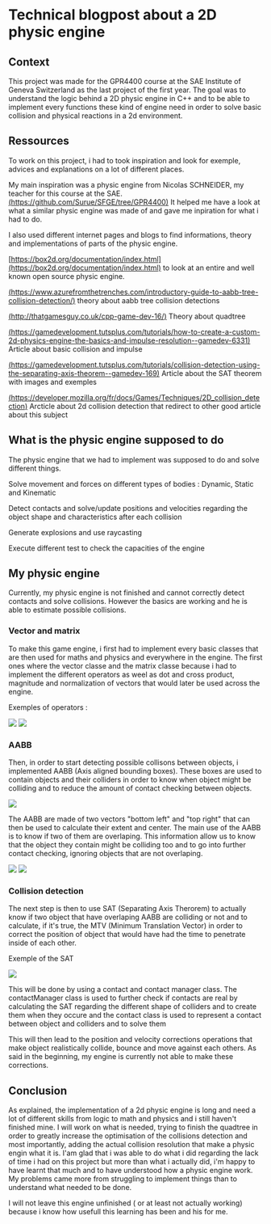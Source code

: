 # Technical blogpost about a 2D physic engine


## Context

This project was made for the GPR4400 course at the SAE Institute of Geneva Switzerland as the last project of the first year.
The goal was to understand the logic behind a 2D physic engine in C++ and to be able to implement every functions these kind of engine need in order to solve basic collision and physical reactions in a 2d environment.

## Ressources
To work on this project, i had to took inspiration and look for exemple, advices and explanations on a lot of different places.

My main inspiration was a physic engine from Nicolas SCHNEIDER, my teacher for this course at the SAE. [(https://github.com/Surue/SFGE/tree/GPR4400)](https://github.com/Surue/SFGE/tree/GPR4400)
It helped me have a look at what a similar physic engine was made of and gave me inpiration for what i had to do.

I also used different internet pages and blogs to find informations, theory and implementations of parts of the physic engine.

[https://box2d.org/documentation/index.html](https://box2d.org/documentation/index.html) to look at an entire and well known open source physic engine.

[(https://www.azurefromthetrenches.com/introductory-guide-to-aabb-tree-collision-detection/)](https://www.azurefromthetrenches.com/introductory-guide-to-aabb-tree-collision-detection/) theory about aabb tree collision detections

[(http://thatgamesguy.co.uk/cpp-game-dev-16/)](http://thatgamesguy.co.uk/cpp-game-dev-16/) Theory about quadtree

[(https://gamedevelopment.tutsplus.com/tutorials/how-to-create-a-custom-2d-physics-engine-the-basics-and-impulse-resolution--gamedev-6331)](https://gamedevelopment.tutsplus.com/tutorials/how-to-create-a-custom-2d-physics-engine-the-basics-and-impulse-resolution--gamedev-6331) Article about basic collision and impulse

[(https://gamedevelopment.tutsplus.com/tutorials/collision-detection-using-the-separating-axis-theorem--gamedev-169)](https://gamedevelopment.tutsplus.com/tutorials/collision-detection-using-the-separating-axis-theorem--gamedev-169) Article about the SAT theorem with images and exemples

[(https://developer.mozilla.org/fr/docs/Games/Techniques/2D_collision_detection)](https://developer.mozilla.org/fr/docs/Games/Techniques/2D_collision_detection) Arcticle about 2d collision detection that redirect to other good article about this subject

## What is the physic engine supposed to do

The physic engine that we had to implement was supposed to do and solve different things.

Solve movement and forces on different types of bodies : Dynamic, Static and Kinematic

Detect contacts and solve/update positions and velocities regarding the object shape and characteristics after each collision

Generate explosions and use raycasting

Execute different test to check the capacities of the engine

## My physic engine

Currently, my physic engine is not finished and cannot correctly detect contacts and solve collisions. However the basics are working and he is able to estimate possible collisions.

### Vector and matrix
To make this game engine, i first had to implement every basic classes that are then used for maths and physics and everywhere in the engine. The first ones where the vector classe and the matrix classe because i had to implement the different operators as weel as dot and cross product, magnitude and normalization of vectors that would later be used across the engine.

Exemples of operators :

![](https://marvinschrd.github.io/Images/exemple%20operator%20vector.png)     ![](https://marvinschrd.github.io/Images/exemple%20operator%20matrix.png) 


### AABB
Then, in order to start detecting possible collisons between objects, i implemented AABB (Axis aligned bounding boxes). These boxes are used to contain objects and their colliders in order to know when object might be colliding and to reduce the amount of contact checking between objects.

![](https://marvinschrd.github.io/Images/aabbOverlapSchema.png)

The AABB are made of two vectors "bottom left" and "top right" that can then be used to calculate their extent and center.
The main use of the AABB is to know if two of them are overlaping. This information allow us to know that the object they contain might be colliding too and to go into further contact checking, ignoring objects that are not overlaping.

![](https://marvinschrd.github.io/Images/gif%20aabb%20detection.gif)
![](https://marvinschrd.github.io/Images/overlap%20code.png)

### Collision detection
The next step is then to use SAT (Separating Axis Therorem) to actually know if two object that have overlaping AABB are colliding or not and to calculate, if it's true, the MTV (Minimum Translation Vector) in order to correct the position of object that would have had the time to penetrate inside of each other. 

Exemple of the SAT

![](https://marvinschrd.github.io/Images/sat.png)

This will be done by using a contact and contact manager class. The contactManager class is used to  further check if contacts are real by calculating the SAT regarding the different shape of colliders and to create them when they occure and the contact class is used to represent a contact between object and colliders and to solve them

This will then lead to the position and velocity corrections operations that make object realistically collide, bounce and move against each others. As said in the beginning, my engine is currently not able to make these corrections.


## Conclusion

As explained, the implementation of a 2d physic engine is long and need a lot of different skills from logic to math and physics and i still haven't finished mine.
I will work on what is needed, trying to finish the quadtree in order to greatly increase the optimisation of the collisions detection and most importantly, adding the actual collision resolution that make a physic engin what it is. I'am glad that i was able to do what i did regarding the lack of time i had on this project but more than what i actually did, i'm happy to have learnt that much and to have understood how a physic engine work. My problems came more from struggling to implement things than to understand what needed to be done.

 I will not leave this engine unfinished ( or at least not actually working) because i know how usefull this learning has been and his for me.




 
